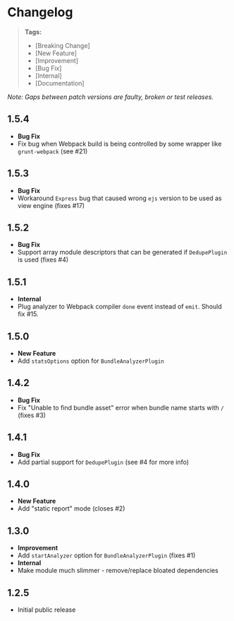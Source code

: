 # Changelog

> **Tags:**
> - [Breaking Change]
> - [New Feature]
> - [Improvement]
> - [Bug Fix]
> - [Internal]
> - [Documentation]

_Note: Gaps between patch versions are faulty, broken or test releases._

## 1.5.4

 * **Bug Fix**
  * Fix bug when Webpack build is being controlled by some wrapper like `grunt-webpack` (see #21)

## 1.5.3

 * **Bug Fix**
  * Workaround `Express` bug that caused wrong `ejs` version to be used as view engine (fixes #17)

## 1.5.2
 
 * **Bug Fix**
  * Support array module descriptors that can be generated if `DedupePlugin` is used (fixes #4)

## 1.5.1
 
 * **Internal**
  * Plug analyzer to Webpack compiler `done` event instead of `emit`. Should fix #15.

## 1.5.0
 
 * **New Feature**
  * Add `statsOptions` option for `BundleAnalyzerPlugin`

## 1.4.2
 
 * **Bug Fix**
  * Fix "Unable to find bundle asset" error when bundle name starts with `/` (fixes #3)

## 1.4.1
 
 * **Bug Fix**
  * Add partial support for `DedupePlugin` (see #4 for more info)

## 1.4.0
 
 * **New Feature**
  * Add "static report" mode (closes #2)

## 1.3.0
 
 * **Improvement**
  * Add `startAnalyzer` option for `BundleAnalyzerPlugin` (fixes #1)
 * **Internal**
  * Make module much slimmer - remove/replace bloated dependencies

## 1.2.5

 * Initial public release
